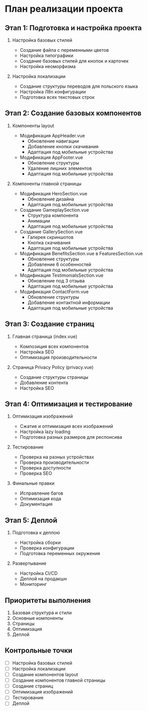 # План реализации проекта

## Этап 1: Подготовка и настройка проекта
1. Настройка базовых стилей
   - Создание файла с переменными цветов
   - Настройка типографики
   - Создание базовых стилей для кнопок и карточек
   - Настройка неоморфизма

2. Настройка локализации
   - Создание структуры переводов для польского языка
   - Настройка i18n конфигурации
   - Подготовка всех текстовых строк

## Этап 2: Создание базовых компонентов
1. Компоненты layout
   - Модификация AppHeader.vue
     - Обновление навигации
     - Добавление кнопки скачивания
     - Адаптация под мобильные устройства
   - Модификация AppFooter.vue
     - Обновление структуры
     - Удаление лишних элементов
     - Адаптация под мобильные устройства

2. Компоненты главной страницы
   - Модификация HeroSection.vue
     - Обновление дизайна
     - Адаптация под мобильные устройства
   - Создание GameplaySection.vue
     - Структура компонента
     - Анимации
     - Адаптация под мобильные устройства
   - Создание GallerySection.vue
     - Галерея скриншотов
     - Кнопка скачивания
     - Адаптация под мобильные устройства
   - Модификация BenefitsSection.vue в FeaturesSection.vue
     - Обновление структуры
     - Добавление 6 особенностей
     - Адаптация под мобильные устройства
   - Модификация TestimonialsSection.vue
     - Обновление под 3 отзыва
     - Адаптация под мобильные устройства
   - Модификация ContactForm.vue
     - Обновление структуры
     - Добавление контактной информации
     - Адаптация под мобильные устройства

## Этап 3: Создание страниц
1. Главная страница (index.vue)
   - Композиция всех компонентов
   - Настройка SEO
   - Оптимизация производительности

2. Страница Privacy Policy (privacy.vue)
   - Создание структуры страницы
   - Добавление контента
   - Настройка SEO

## Этап 4: Оптимизация и тестирование
1. Оптимизация изображений
   - Сжатие и оптимизация всех изображений
   - Настройка lazy loading
   - Подготовка разных размеров для респонсива

2. Тестирование
   - Проверка на разных устройствах
   - Проверка производительности
   - Проверка доступности
   - Проверка SEO

3. Финальные правки
   - Исправление багов
   - Оптимизация кода
   - Документация

## Этап 5: Деплой
1. Подготовка к деплою
   - Настройка сборки
   - Проверка конфигурации
   - Подготовка переменных окружения

2. Развертывание
   - Настройка CI/CD
   - Деплой на продакшн
   - Мониторинг

## Приоритеты выполнения
1. Базовая структура и стили
2. Основные компоненты
3. Страницы
4. Оптимизация
5. Деплой

## Контрольные точки
- [ ] Настройка базовых стилей
- [ ] Настройка локализации
- [ ] Создание компонентов layout
- [ ] Создание компонентов главной страницы
- [ ] Создание страниц
- [ ] Оптимизация изображений
- [ ] Тестирование
- [ ] Деплой 